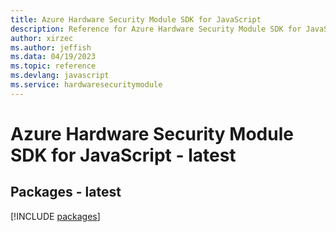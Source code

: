```yaml
---
title: Azure Hardware Security Module SDK for JavaScript
description: Reference for Azure Hardware Security Module SDK for JavaScript
author: xirzec
ms.author: jeffish
ms.data: 04/19/2023
ms.topic: reference
ms.devlang: javascript
ms.service: hardwaresecuritymodule
---
```

# Azure Hardware Security Module SDK for JavaScript - latest
## Packages - latest
[!INCLUDE [packages](hardware-security-module-index.md)]